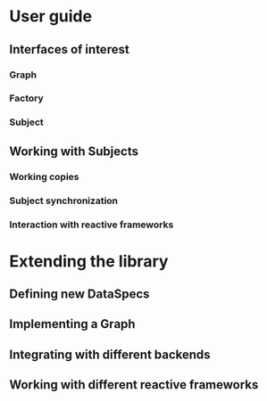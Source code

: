 # User guide
## Interfaces of interest
###  Graph
###  Factory
###  Subject
  
## Working with Subjects
### Working copies
### Subject synchronization
### Interaction with reactive frameworks

  
# Extending the library
## Defining new DataSpecs
## Implementing a Graph
## Integrating with different backends 
## Working with different reactive frameworks

  
  

  
